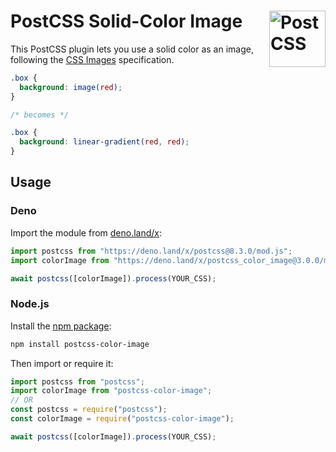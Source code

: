 # PostCSS Solid-Color Image [<img src="https://api.postcss.org/logo.svg" alt="PostCSS" width="90" height="90" align="right">](https://github.com/postcss/postcss)

This PostCSS plugin lets you use a solid color as an image, following the
[CSS Images](https://drafts.csswg.org/css-images-4/#color-images) specification.

```css
.box {
  background: image(red);
}

/* becomes */

.box {
  background: linear-gradient(red, red);
}
```

## Usage

### Deno

Import the module from [deno.land/x](https://deno.land/x/postcss_color_image):

```js
import postcss from "https://deno.land/x/postcss@8.3.0/mod.js";
import colorImage from "https://deno.land/x/postcss_color_image@3.0.0/mod.js";

await postcss([colorImage]).process(YOUR_CSS);
```

### Node.js

Install the [npm package](https://www.npmjs.com/package/postcss-color-image):

```sh
npm install postcss-color-image
```

Then import or require it:

```js
import postcss from "postcss";
import colorImage from "postcss-color-image";
// OR
const postcss = require("postcss");
const colorImage = require("postcss-color-image");

await postcss([colorImage]).process(YOUR_CSS);
```
